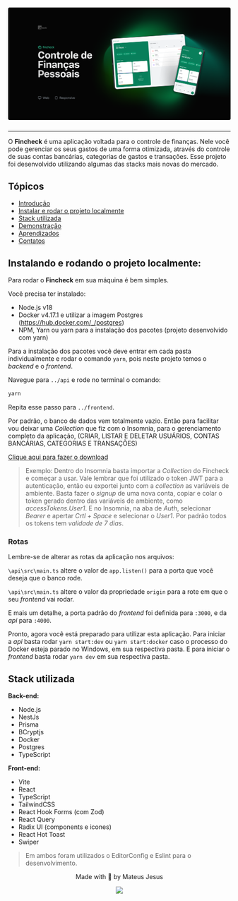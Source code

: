 <h1 align="center">
  <img alt="fincheck" title="fincheck" src="./.github/thumbnail.png">
</h1>


---

<div id='introducao'>

O **Fincheck** é uma aplicação voltada para o controle de finanças. Nele você pode gerenciar os seus gastos de uma forma otimizada, através do controle de suas contas bancárias, categorias de gastos e transações. Esse projeto foi desenvolvido utilizando algumas das stacks mais novas do mercado.
</div>

## Tópicos

* [Introdução](#introducao)
* [Instalar e rodar o projeto localmente](#instalacao)
* [Stack utilizada](#stack_utilizada)
* [Demonstração](#demonstração)
* [Aprendizados](#aprendizados)
* [Contatos](#contatos)

<div id='instalacao'>

## Instalando e rodando o projeto localmente:

Para rodar o **Fincheck** em sua máquina é bem simples.

Você precisa ter instalado:

- Node.js v18
- Docker v4.17.1 e utilizar a imagem Postgres (https://hub.docker.com/_/postgres)
- NPM, Yarn ou yarn para a instalação dos pacotes (projeto desenvolvido com yarn)

Para a instalação dos pacotes você deve entrar em cada pasta individualmente
e rodar o comando `yarn`, pois neste projeto temos o _backend_ e o _frontend_.

Navegue para `../api` e rode no terminal o comando:
```bash
yarn
```
Repita esse passo para `../frontend`.

Por padrão, o banco de dados vem totalmente vazio. Então para facilitar vou deixar uma _Collection_ que fiz com o Insomnia, para o gerenciamento completo da aplicação, (CRIAR, LISTAR E DELETAR USUÁRIOS, CONTAS BANCÁRIAS, CATEGORIAS E TRANSAÇÕES)

[Clique aqui para fazer o download](https://github.com/MateusJSouza/fincheck/blob/master/Insomnia_fincheck_collection.zip)

> Exemplo: Dentro do Insomnia basta importar a _Collection_ do Fincheck e começar a usar.
Vale lembrar que foi utilizado o token JWT para a autenticação, então eu exportei junto com a _collection_ as variáveis de ambiente. Basta fazer o _signup_ de uma nova conta, copiar e colar o token gerado dentro
das variáveis de ambiente, como *accessTokens.User1*. E no Insomnia, na aba de _Auth_, selecionar _Bearer_ e apertar _Crtl + Space_ e selecionar o *User1*. Por padrão todos os tokens tem *validade de 7 dias*.

### Rotas

Lembre-se de alterar as rotas da aplicação nos arquivos:
<div>
	
`\api\src\main.ts` altere o valor de `app.listen()` para a porta que você deseja que o banco rode.

	
`\api\src\main.ts` altere o valor da propriedade `origin` para a rote em que o seu _frontend_ vai rodar.
	

</div>

E mais um detalhe, a porta padrão do _frontend_ foi definida para `:3000`, e da _api_ para `:4000`.

Pronto, agora você está preparado para utilizar esta aplicação.
Para iniciar a _api_ basta rodar `yarn start:dev` ou `yarn start:docker` caso o processo do Docker esteja parado no Windows, em sua respectiva pasta.
E para iniciar o _frontend_ basta rodar `yarn dev` em sua respectiva pasta.  
</div>

<div id='stack_utilizada'>
<h2>Stack utilizada</h2>

**Back-end:**
- Node.js
- NestJs
- Prisma
- BCryptjs
- Docker
- Postgres
- TypeScript

**Front-end:**
- Vite
- React
- TypeScript
- TailwindCSS
- React Hook Forms (com Zod)
- React Query
- Radix UI (components e icones)
- React Hot Toast
- Swiper

> Em ambos foram utilizados o EditorConfig e Eslint para o desenvolvimento.

</div>

<div id='contatos' align="center">
  <p align="center">Made with 💜 by Mateus Jesus</p>
  <div id="contatos" align="center">
    <a href="https://www.linkedin.com/in/mateus-jesus/" target="_blank"><img src="https://img.shields.io/badge/-LinkedIn-%230077B5?style=for-the-badge&logo=linkedin&logoColor=white" target="_blank"></a>
</div>